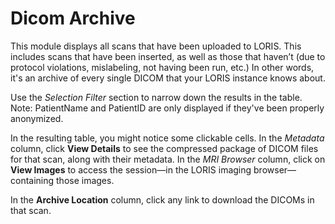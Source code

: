 # Dicom Archive

This module displays all scans that have been uploaded to LORIS. This includes scans that have been inserted, as well as those that haven’t (due to protocol violations, mislabeling, not having been run, etc.) In other words, it's an archive of every single DICOM that your LORIS instance knows about.

Use the *Selection Filter* section to narrow down the results in the table. Note: PatientName and PatientID are only displayed if they've been properly anonymized.

In the resulting table, you might notice some clickable cells. In the *Metadata* column, click **View Details** to see the compressed package of DICOM files for that scan, along with their metadata. In the *MRI Browser* column, click on **View Images** to access the session—in the LORIS imaging browser—containing those images.

In the **Archive Location** column, click any link to download the DICOMs in that scan.
